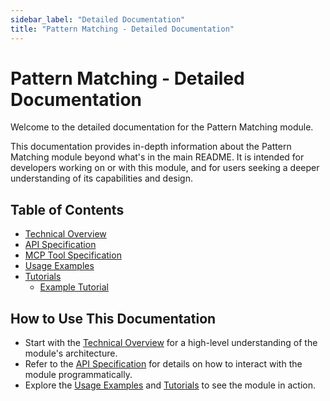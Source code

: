 ```yaml
---
sidebar_label: "Detailed Documentation"
title: "Pattern Matching - Detailed Documentation"
---
```


# Pattern Matching - Detailed Documentation

Welcome to the detailed documentation for the Pattern Matching module.

This documentation provides in-depth information about the Pattern Matching module beyond what's in the main README. It is intended for developers working on or with this module, and for users seeking a deeper understanding of its capabilities and design.

## Table of Contents

- [Technical Overview](./pattern-matching-technical-overview.md)
- [API Specification](../pattern-matching-api-specification.md)
- [MCP Tool Specification](../pattern-matching-mcp-tool-specification.md)
- [Usage Examples](../pattern-matching-usage-examples.md)
- [Tutorials](./tutorials/pattern-matching-tutorials-index.md)
  - [Example Tutorial](./tutorials/pattern-matching-example-tutorial.md)

## How to Use This Documentation

- Start with the [Technical Overview](./pattern-matching-technical-overview.md) for a high-level understanding of the module's architecture.
- Refer to the [API Specification](../pattern-matching-api-specification.md) for details on how to interact with the module programmatically.
- Explore the [Usage Examples](../pattern-matching-usage-examples.md) and [Tutorials](./tutorials/pattern-matching-tutorials-index.md) to see the module in action. 